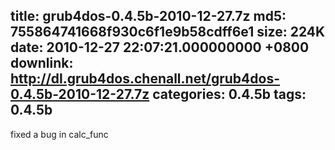 title: grub4dos-0.4.5b-2010-12-27.7z
md5: 755864741668f930c6f1e9b58cdff6e1
size: 224K
date: 2010-12-27 22:07:21.000000000 +0800
downlink: http://dl.grub4dos.chenall.net/grub4dos-0.4.5b-2010-12-27.7z
categories: 0.4.5b
tags: 0.4.5b
---

fixed a bug in calc_func